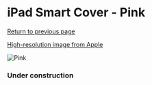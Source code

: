 # iPad Smart Cover - Pink

[Return to previous page](/ipad_2)

[High-resolution image from Apple](https://store.storeimages.cdn-apple.com/8756/as-images.apple.com/is/MD308?wid=4500&hei=4500&fmt=png)

<div style="width: 384px"><img src="/everyphone/MD308.png" alt="Pink"></div>

### Under construction
